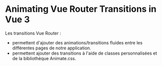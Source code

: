 # Animating Vue Router Transitions in Vue 3

Les transitions Vue Router :

- permettent d'ajouter des animations/transitions fluides entre les différentes pages de notre application.
- permettent ajouter des transitions à l'aide de classes personnalisées et de la bibliothèque Animate.css.